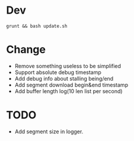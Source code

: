# Dev
```shell
grunt && bash update.sh
```

# Change

- Remove something useless to be simplified
- Support absolute debug timestamp
- Add debug info about stalling being/end
- Add segment download begin&end timestamp 
- Add buffer length log(10 len list per second)

# TODO
- Add segment size in logger.
